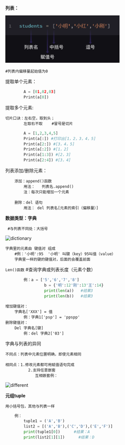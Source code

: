 **列表：**

![list](./image/列表.png)




    #列表内偏移量起始值为0

提取单个元素：
```python
		A = [01,02,03]
		Print(a[0])
```
提取多个元素: 

    切片口诀：左右空，取到头；
            左取右不取    #冒号是切片
```python
		A = [1,2,3,4,5]
		Print(a[:]) #打印出[1，2，3，4，5]
		Print(a[2:]) #[3，4，5]
		Print(a[:2]) #[1，2]
		Print(a[1:3]) #[2，3]
		Print(a[2:4]) #[3，4]
```
列表添加/删除元素：

		添加：append()函数
			用法：   列表名.append()
			注：每次只能增加一个元素
			
		删除：del 语句
			用法： del 列表名[元素的索引（偏移量）]
			
**数据类型：字典**  

     #与列表不同处：大括号

![dictionary](./语法/image/字典.png)



	字典里的元素由 键值对 组成   
		#例：'小明':95  '小明' 叫键（key）95叫值（value）
		字典里一样的键的键值对，后面的会覆盖前面
	
`Len()函数` #查询字典或列表长度（元素个数）
```python
		例：a = ['5','6','7','8']
		         b = {'明':12'刚':13'王':14}
		         print(len(a))   #结果3
		         print(len(b))   #结果3
```

	增加键值对：
		字典名['XXX'] = 值
			例：字典1['psp'] = 'ppspp'
	删除键值对：
		Del 字典名[键]
			例：del 字典2['03']
		
字典与列表的异同

	不同点：列表中元素位置明确，即使元素相同

	相同点：1.修改元素都可用赋值语句完成
		      2.支持任意嵌套
	             互相嵌套例：


![different](./语法/image/列表字典异同.png)



**元组tuple** 

	用小括号包，其他与列表一样

```python
	例：
		tuple1 = ('A','B')
		list2 = [('A','B'),('C','D'),('E','F')]
		print(tuple1[0])      #结果：A
		print(list2[1][1])      #结果：D
```
